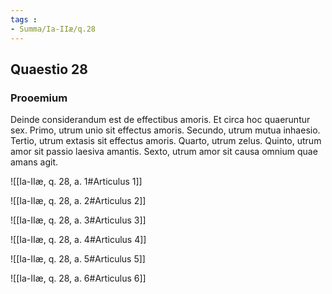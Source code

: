 ```yaml
---
tags : 
- Summa/Ia-IIæ/q.28
---
```


## Quaestio 28

### Prooemium

Deinde considerandum est de effectibus amoris. Et circa hoc quaeruntur sex. Primo, utrum unio sit effectus amoris. Secundo, utrum mutua inhaesio. Tertio, utrum extasis sit effectus amoris. Quarto, utrum zelus. Quinto, utrum amor sit passio laesiva amantis. Sexto, utrum amor sit causa omnium quae amans agit.

![[Ia-IIæ, q. 28, a. 1#Articulus 1]]

![[Ia-IIæ, q. 28, a. 2#Articulus 2]]

![[Ia-IIæ, q. 28, a. 3#Articulus 3]]

![[Ia-IIæ, q. 28, a. 4#Articulus 4]]

![[Ia-IIæ, q. 28, a. 5#Articulus 5]]

![[Ia-IIæ, q. 28, a. 6#Articulus 6]]

